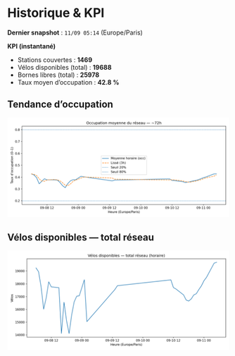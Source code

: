 # Historique & KPI

**Dernier snapshot** : `11/09 05:14` (Europe/Paris)

**KPI (instantané)**

- Stations couvertes : **1469**
- Vélos disponibles (total) : **19688**
- Bornes libres (total) : **25978**
- Taux moyen d’occupation : **42.8 %**

## Tendance d’occupation

![Mean occupancy](assets/figs/occupancy_last72h.png)

## Vélos disponibles — total réseau

![Bikes total](assets/figs/bikes_total_last72h.png)
